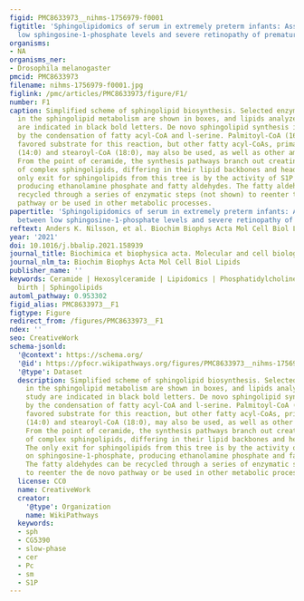 ```yaml
---
figid: PMC8633973__nihms-1756979-f0001
figtitle: 'Sphingolipidomics of serum in extremely preterm infants: Association between
  low sphingosine-1-phosphate levels and severe retinopathy of prematurity'
organisms:
- NA
organisms_ner:
- Drosophila melanogaster
pmcid: PMC8633973
filename: nihms-1756979-f0001.jpg
figlink: /pmc/articles/PMC8633973/figure/F1/
number: F1
caption: Simplified scheme of sphingolipid biosynthesis. Selected enzymes participating
  in the sphingolipid metabolism are shown in boxes, and lipids analyzed in this study
  are indicated in black bold letters. De novo sphingolipid synthesis is initiated
  by the condensation of fatty acyl-CoA and l-serine. Palmitoyl-CoA (16:0) is the
  favored substrate for this reaction, but other fatty acyl-CoAs, primarily myristoyl-CoA
  (14:0) and stearoyl-CoA (18:0), may also be used, as well as other amino acids.
  From the point of ceramide, the synthesis pathways branch out creating a wealth
  of complex sphingolipids, differing in their lipid backbones and head groups. The
  only exit for sphingolipids from this tree is by the activity of S1P lyase on sphingosine-1-phosphate,
  producing ethanolamine phosphate and fatty aldehydes. The fatty aldehydes can be
  recycled through a series of enzymatic steps (not shown) to reenter the de novo
  pathway or be used in other metabolic processes.
papertitle: 'Sphingolipidomics of serum in extremely preterm infants: Association
  between low sphingosine-1-phosphate levels and severe retinopathy of prematurity.'
reftext: Anders K. Nilsson, et al. Biochim Biophys Acta Mol Cell Biol Lipids. ;1866(7):158939-158939.
year: '2021'
doi: 10.1016/j.bbalip.2021.158939
journal_title: Biochimica et biophysica acta. Molecular and cell biology of lipids
journal_nlm_ta: Biochim Biophys Acta Mol Cell Biol Lipids
publisher_name: ''
keywords: Ceramide | Hexosylceramide | Lipidomics | Phosphatidylcholine | Preterm
  birth | Sphingolipids
automl_pathway: 0.953302
figid_alias: PMC8633973__F1
figtype: Figure
redirect_from: /figures/PMC8633973__F1
ndex: ''
seo: CreativeWork
schema-jsonld:
  '@context': https://schema.org/
  '@id': https://pfocr.wikipathways.org/figures/PMC8633973__nihms-1756979-f0001.html
  '@type': Dataset
  description: Simplified scheme of sphingolipid biosynthesis. Selected enzymes participating
    in the sphingolipid metabolism are shown in boxes, and lipids analyzed in this
    study are indicated in black bold letters. De novo sphingolipid synthesis is initiated
    by the condensation of fatty acyl-CoA and l-serine. Palmitoyl-CoA (16:0) is the
    favored substrate for this reaction, but other fatty acyl-CoAs, primarily myristoyl-CoA
    (14:0) and stearoyl-CoA (18:0), may also be used, as well as other amino acids.
    From the point of ceramide, the synthesis pathways branch out creating a wealth
    of complex sphingolipids, differing in their lipid backbones and head groups.
    The only exit for sphingolipids from this tree is by the activity of S1P lyase
    on sphingosine-1-phosphate, producing ethanolamine phosphate and fatty aldehydes.
    The fatty aldehydes can be recycled through a series of enzymatic steps (not shown)
    to reenter the de novo pathway or be used in other metabolic processes.
  license: CC0
  name: CreativeWork
  creator:
    '@type': Organization
    name: WikiPathways
  keywords:
  - sph
  - CG5390
  - slow-phase
  - cer
  - Pc
  - sm
  - S1P
---
```

